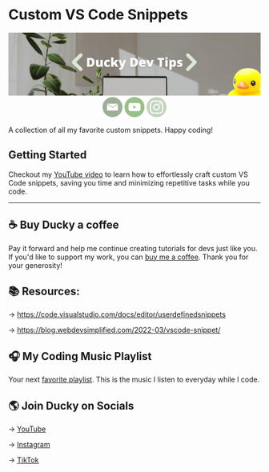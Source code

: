 # Custom VS Code Snippets

<div align="center">
<img width="700px" src="./img/GitHubBannerImg.png">
</div>

<div align="center">
<a href="mailto:duckydevtips@gmail.com"><img height="40" src="./img/emailLogo.png"></a>
<a href="https://www.youtube.com/@DuckyDevTips/"><img height="40" src="./img/youtubeLogo.png"></a>
<a href="https://www.instagram.com/duckydevtips/"><img height="40" src="./img/instaLogo.png"></a>
</div>

A collection of all my favorite custom snippets. Happy coding!

## Getting Started

Checkout my <a href="https://youtu.be/XJcx-eslTRw">YouTube video</a> to learn how to effortlessly craft custom VS Code snippets, saving you time and minimizing repetitive tasks while you code. 
_____________________________________________

## ☕️ Buy Ducky a coffee

Pay it forward and help me continue creating tutorials for devs just like you. If you'd like to support my work, you can <a href="https://www.paypal.me/DuckyDevTips">buy me a coffee</a>. Thank you for your generosity!

## 📚 Resources:

 → https://code.visualstudio.com/docs/editor/userdefinedsnippets

 → https://blog.webdevsimplified.com/2022-03/vscode-snippet/

## 🎧 My Coding Music Playlist

Your next <a href="https://youtube.com/playlist?list=PLHOkZNEr0SBb_8A9Th73fCnShO7b_ncMi&si=PWYXNd8l4gA1bkpv">favorite playlist</a>. This is the music I listen to everyday while I code.

## 🌎 Join Ducky on Socials

 → <a href="https://youtube.com/@DuckyDevTips">YouTube</a>

 → <a href="https://instagram.com/duckydevtips">Instagram</a>

 → <a href="https://www.tiktok.com/@duckydevtips">TikTok</a>
